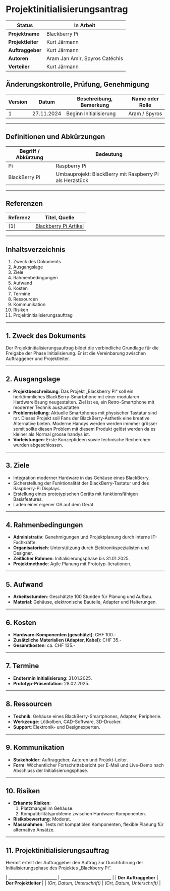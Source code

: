 # Projektinitialisierungsantrag

| **Status**             | In Arbeit |
|------------------------|-----------|
| **Projektname**        | Blackberry Pi |
| **Projektleiter**      | Kurt Järmann |
| **Auftraggeber**       | Kurt Järmann |
| **Autoren**            | Aram Jan Amir, Spyros Catéchis |
| **Verteiler**          | Kurt Järmann |

## Änderungskontrolle, Prüfung, Genehmigung

| **Version** | **Datum**  | **Beschreibung, Bemerkung** | **Name oder Rolle** |
|-------------|------------|-----------------------------|----------------------|
| 1           | 27.11.2024 | Beginn Initialisierung      | Aram / Spyros        |

---

## Definitionen und Abkürzungen

| **Begriff / Abkürzung** | **Bedeutung** |
|-------------------------|---------------|
| Pi                     | Raspberry Pi |
| BlackBerry Pi          | Umbauprojekt: BlackBerry mit Raspberry Pi als Herzstück |

---

## Referenzen

| **Referenz** | **Titel, Quelle** |
|--------------|-------------------|
| [1]          | [Blackberry Pi Artikel](https://magpi.raspberrypi.com/articles/blackberry-pi) |

---

## Inhaltsverzeichnis

1. Zweck des Dokuments  
2. Ausgangslage  
3. Ziele  
4. Rahmenbedingungen  
5. Aufwand  
6. Kosten  
7. Termine  
8. Ressourcen  
9. Kommunikation  
10. Risiken  
11. Projektinitialisierungsauftrag  

---

## 1. Zweck des Dokuments
Der Projektinitialisierungsauftrag bildet die verbindliche Grundlage für die Freigabe der Phase Initialisierung. Er ist die Vereinbarung zwischen Auftraggeber und Projektleiter.

---

## 2. Ausgangslage
- **Projektbeschreibung**: Das Projekt „Blackberry Pi“ soll ein herkömmliches BlackBerry-Smartphone mit einer modularen Hardwarelösung neugestalten. Ziel ist es, ein Retro-Smartphone mit moderner Technik auszustatten.  
- **Problemstellung**: Aktuelle Smartphones mit physischer Tastatur sind rar. Dieses Projekt soll Fans der BlackBerry-Ästhetik eine kreative Alternative bieten. Moderne Handys werden werden immmer grösser somit sollte diesen Problem mit diesem Produkt gelöst werden da es kleiner als Normal grosse handys ist.
- **Vorleistungen**: Erste Konzeptideen sowie technische Recherchen wurden abgeschlossen.

---

## 3. Ziele
- Integration moderner Hardware in das Gehäuse eines BlackBerry.  
- Sicherstellung der Funktionalität der BlackBerry-Tastatur und des Raspberry-Pi Displays.  
- Erstellung eines prototypischen Geräts mit funktionsfähigen Basisfeatures.  
- Laden einer eigener OS auf dem Gerät
---

## 4. Rahmenbedingungen
- **Administrativ**: Genehmigungen und Projektplanung durch interne IT-Fachkräfte.  
- **Organisatorisch**: Unterstützung durch Elektronikspezialisten und Designer.  
- **Zeitlicher Rahmen**: Initialisierungsphase bis 31.01.2025.  
- **Projektmethode**: Agile Planung mit Prototyp-Iterationen.  

---

## 5. Aufwand
- **Arbeitsstunden**: Geschätzte 100 Stunden für Planung und Aufbau.  
- **Material**: Gehäuse, elektronische Bauteile, Adapter und Halterungen.  

---

## 6. Kosten
- **Hardware-Komponenten (geschätzt)**: CHF 100.-  
- **Zusätzliche Materialien (Adapter, Kabel)**: CHF 35.-  
- **Gesamtkosten**: ca. CHF 135.-  

---

## 7. Termine
- **Endtermin Initialisierung**: 31.01.2025.  
- **Prototyp-Präsentation**: 28.02.2025.  

---

## 8. Ressourcen
- **Technik**: Gehäuse eines BlackBerry-Smartphones, Adapter, Peripherie.  
- **Werkzeuge**: Lötkolben, CAD-Software, 3D-Drucker.  
- **Support**: Elektronik- und Designexperten.  

---

## 9. Kommunikation
- **Stakeholder**: Auftraggeber, Autoren und Projekt-Leiter.  
- **Form**: Wöchentlicher Fortschrittsbericht per E-Mail und Live-Demo nach Abschluss der Initialisierungsphase.  

---

## 10. Risiken
- **Erkannte Risiken**:  
  1. Platzmangel im Gehäuse.  
  2. Kompatibilitätsprobleme zwischen Hardware-Komponenten.  
- **Risikobewertung**: Moderat.  
- **Massnahmen**: Tests mit kompatiblen Komponenten, flexible Planung für alternative Ansätze.  

---

## 11. Projektinitialisierungsauftrag
Hiermit erteilt der Auftraggeber den Auftrag zur Durchführung der Initialisierungsphase des Projektes „Blackberry Pi“.

| ________________________ | _________________________ |
| **Der Auftraggeber**     | **Der Projektleiter**    |
| *(Ort, Datum, Unterschrift)* | *(Ort, Datum, Unterschrift)* |
